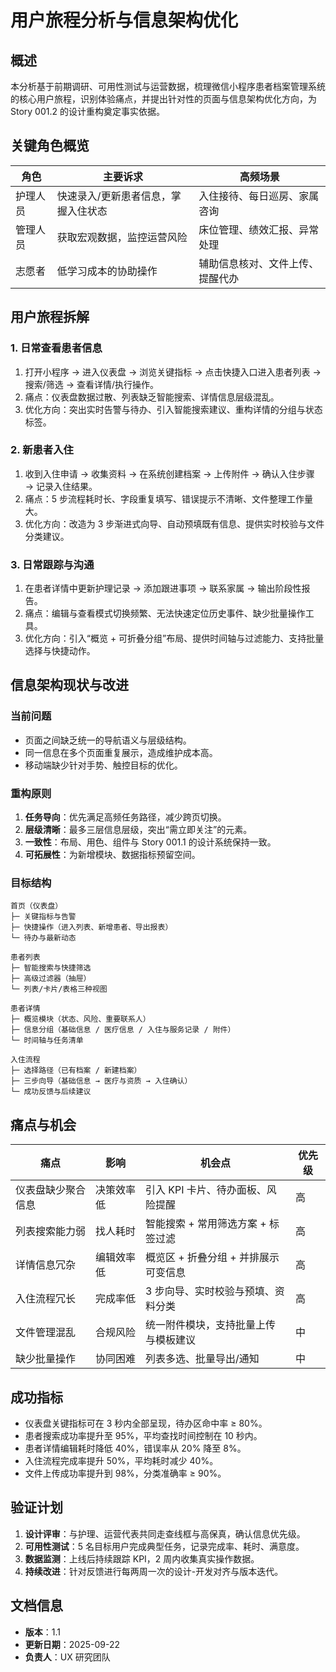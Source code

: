 ﻿# 用户旅程分析与信息架构优化

## 概述
本分析基于前期调研、可用性测试与运营数据，梳理微信小程序患者档案管理系统的核心用户旅程，识别体验痛点，并提出针对性的页面与信息架构优化方向，为 Story 001.2 的设计重构奠定事实依据。

## 关键角色概览
| 角色 | 主要诉求 | 高频场景 |
|------|----------|-----------|
| 护理人员 | 快速录入/更新患者信息，掌握入住状态 | 入住接待、每日巡房、家属咨询 |
| 管理人员 | 获取宏观数据，监控运营风险 | 床位管理、绩效汇报、异常处理 |
| 志愿者 | 低学习成本的协助操作 | 辅助信息核对、文件上传、提醒代办 |

## 用户旅程拆解
### 1. 日常查看患者信息
1. 打开小程序 → 进入仪表盘 → 浏览关键指标 → 点击快捷入口进入患者列表 → 搜索/筛选 → 查看详情/执行操作。
2. 痛点：仪表盘数据过散、列表缺乏智能搜索、详情信息层级混乱。
3. 优化方向：突出实时告警与待办、引入智能搜索建议、重构详情的分组与状态标签。

### 2. 新患者入住
1. 收到入住申请 → 收集资料 → 在系统创建档案 → 上传附件 → 确认入住步骤 → 记录入住结果。
2. 痛点：5 步流程耗时长、字段重复填写、错误提示不清晰、文件整理工作量大。
3. 优化方向：改造为 3 步渐进式向导、自动预填既有信息、提供实时校验与文件分类建议。

### 3. 日常跟踪与沟通
1. 在患者详情中更新护理记录 → 添加跟进事项 → 联系家属 → 输出阶段性报告。
2. 痛点：编辑与查看模式切换频繁、无法快速定位历史事件、缺少批量操作工具。
3. 优化方向：引入“概览 + 可折叠分组”布局、提供时间轴与过滤能力、支持批量选择与快捷动作。

## 信息架构现状与改进
### 当前问题
- 页面之间缺乏统一的导航语义与层级结构。
- 同一信息在多个页面重复展示，造成维护成本高。
- 移动端缺少针对手势、触控目标的优化。

### 重构原则
1. **任务导向**：优先满足高频任务路径，减少跨页切换。
2. **层级清晰**：最多三层信息层级，突出“需立即关注”的元素。
3. **一致性**：布局、用色、组件与 Story 001.1 的设计系统保持一致。
4. **可拓展性**：为新增模块、数据指标预留空间。

### 目标结构
```
首页（仪表盘）
├─ 关键指标与告警
├─ 快捷操作（进入列表、新增患者、导出报表）
└─ 待办与最新动态

患者列表
├─ 智能搜索与快捷筛选
├─ 高级过滤器（抽屉）
└─ 列表/卡片/表格三种视图

患者详情
├─ 概览模块（状态、风险、重要联系人）
├─ 信息分组（基础信息 / 医疗信息 / 入住与服务记录 / 附件）
└─ 时间轴与任务清单

入住流程
├─ 选择路径（已有档案 / 新建档案）
├─ 三步向导（基础信息 → 医疗与资质 → 入住确认）
└─ 成功反馈与后续建议
```

## 痛点与机会
| 痛点 | 影响 | 机会点 | 优先级 |
|------|------|--------|--------|
| 仪表盘缺少聚合信息 | 决策效率低 | 引入 KPI 卡片、待办面板、风险提醒 | 高 |
| 列表搜索能力弱 | 找人耗时 | 智能搜索 + 常用筛选方案 + 标签过滤 | 高 |
| 详情信息冗杂 | 编辑效率低 | 概览区 + 折叠分组 + 并排展示可变信息 | 高 |
| 入住流程冗长 | 完成率低 | 3 步向导、实时校验与预填、资料分类 | 高 |
| 文件管理混乱 | 合规风险 | 统一附件模块，支持批量上传与模板建议 | 中 |
| 缺少批量操作 | 协同困难 | 列表多选、批量导出/通知 | 中 |

## 成功指标
- 仪表盘关键指标可在 3 秒内全部呈现，待办区命中率 ≥ 80%。
- 患者搜索成功率提升至 95%，平均查找时间控制在 10 秒内。
- 患者详情编辑耗时降低 40%，错误率从 20% 降至 8%。
- 入住流程完成率提升 50%，平均耗时减少 40%。
- 文件上传成功率提升到 98%，分类准确率 ≥ 90%。

## 验证计划
1. **设计评审**：与护理、运营代表共同走查线框与高保真，确认信息优先级。
2. **可用性测试**：5 名目标用户完成典型任务，记录完成率、耗时、满意度。
3. **数据监测**：上线后持续跟踪 KPI，2 周内收集真实操作数据。
4. **持续改进**：针对反馈进行每两周一次的设计-开发对齐与版本迭代。

## 文档信息
- **版本**：1.1
- **更新日期**：2025-09-22
- **负责人**：UX 研究团队

